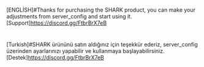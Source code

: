 #

[ENGLİSH]#Thanks for purchasing the SHARK product, you can make your adjustments from server_config and start using it.
[Support]https://discord.gg/FtbrBrX7eB

#

#

[Turkish]#SHARK ürününü satın aldığınız için teşekkür ederiz, server_config üzerinden ayarlarınızı yapabilir ve kullanmaya başlayabilirsiniz.
[Destek]https://discord.gg/FtbrBrX7eB

#
